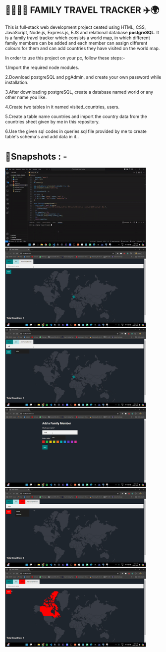 <h1>👨‍👩‍👧‍👦 FAMILY TRAVEL TRACKER ✈️🌍</h1>

This is full-stack web development project ceated using HTML, CSS, JavaScript, Node.js, Express.js, EJS and relational database <strong>postgreSQL</strong>. It is a family travel tracker which consists a world map, in which different family members can be added and each member can assign different colours for them and can add countries they have visited on the world map.

In order to use this project on your pc, follow these steps:-

1.Import the required node modules.

2.Download postgreSQL and pgAdmin, and create your own password while installation.

3.After downloading postgreSQL, create a database named world or any other name you like.

4.Create two tables in it named visited_countries, users.

5.Create a table name countries and import the country data from the countries sheet given by me in this repository.

6.Use the given sql codes in queries.sql file provided by me to create table's schema's and add data in it..

# 📸Snapshots : - 

<img alt="GIF" src="https://github.com/Mayurdhamgunde/FAMILY_TRAVEL_Tracker/blob/master/FAMILY_TRACER/Family_Tracker_record-ezgif.com-video-to-gif-converter.gif?raw=true" width="90%"/>
<span>
<img alt="GIF" src="https://github.com/Mayurdhamgunde/FAMILY_TRAVEL_Tracker/blob/master/FAMILY_TRACER/photo-1.jpg?raw=true" width="90%"/>
<img alt="GIF" src="https://github.com/Mayurdhamgunde/FAMILY_TRAVEL_Tracker/blob/master/FAMILY_TRACER/photo-2.jpg?raw=true" width="90%"/>
<img alt="GIF" src="https://github.com/Mayurdhamgunde/FAMILY_TRAVEL_Tracker/blob/master/FAMILY_TRACER/photo-3.jpg?raw=true" width="90%"/>
<img alt="GIF" src="https://github.com/Mayurdhamgunde/FAMILY_TRAVEL_Tracker/blob/master/FAMILY_TRACER/photo-4.jpg?raw=true" width="90%"/>
<img alt="GIF" src="https://github.com/Mayurdhamgunde/FAMILY_TRAVEL_Tracker/blob/master/FAMILY_TRACER/photo-5.jpg?raw=true" width="90%"/>
</span>

